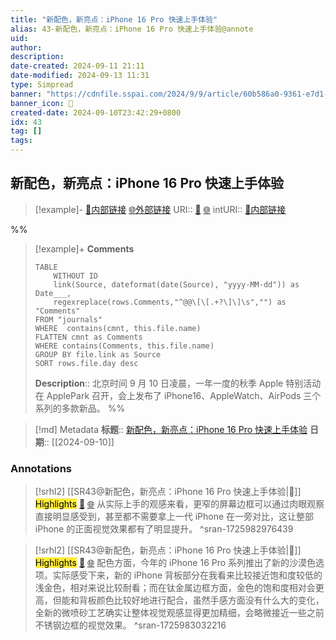 ```yaml
---
title: "新配色，新亮点：iPhone 16 Pro 快速上手体验"
alias: 43-新配色，新亮点：iPhone 16 Pro 快速上手体验@annote
uid: 
author: 
description: 
date-created: 2024-09-11 21:11
date-modified: 2024-09-13 11:31
type: Simpread
banner: "https://cdnfile.sspai.com/2024/9/9/article/60b586a0-9361-e7d1-d97c-22c7e0ea331b.jpeg "
banner_icon: 🔖
created-date: 2024-09-10T23:42:29+0800
idx: 43
tag: []
tags: 
---
```


## 新配色，新亮点：iPhone 16 Pro 快速上手体验

> [!example]- [🧷内部链接](<http://localhost:7026/unread/43>) [🌐外部链接](<>)
> URI:: [🧷](<http://localhost:7026/unread/43>) [🌐](<>)
> intURI:: [🧷内部链接](<http://localhost:7026/reading/43>)

%%

> [!example]+ **Comments**
>
> ```dataview
> TABLE 
>     WITHOUT ID
>     link(Source, dateformat(date(Source), "yyyy-MM-dd")) as Date___, 
>     regexreplace(rows.Comments,"^@@\[\[.+?\]\]\s","") as "Comments"
> FROM "journals"
> WHERE  contains(cmnt, this.file.name)
> FLATTEN cmnt as Comments
> WHERE contains(Comments, this.file.name)
> GROUP BY file.link as Source
> SORT rows.file.day desc
> ```
>  **Description**:: 北京时间 9 月 10 日凌晨，一年一度的秋季 Apple 特别活动在 ApplePark 召开，会上发布了 iPhone16、AppleWatch、AirPods 三个系列的多款新品。
%%

> [!md] Metadata
> **标题**:: [新配色，新亮点：iPhone 16 Pro 快速上手体验](https://sspai.com/post/92168)
> **日期**:: [[2024-09-10]]

### Annotations

> [!srhl2] [[SR43@新配色，新亮点：iPhone 16 Pro 快速上手体验|📄]] <mark style="background-color: #ffeb3b">Highlights</mark> [🧷](<http://localhost:7026/unread/43#id=1725982976439>) [🌐](<#id=1725982976439>)
> 从实际上手的观感来看，更窄的屏幕边框可以通过肉眼观察直接明显感受到，甚至都不需要拿上一代 iPhone 在一旁对比，这让整部 iPhone 的正面视觉效果都有了明显提升。
> ^sran-1725982976439

> [!srhl2] [[SR43@新配色，新亮点：iPhone 16 Pro 快速上手体验|📄]] <mark style="background-color: #ffeb3b">Highlights</mark> [🧷](<http://localhost:7026/unread/43#id=1725983032216>) [🌐](<#id=1725983032216>)
> 配色方面，今年的 iPhone 16 Pro 系列推出了新的沙漠色选项。实际感受下来，新的 iPhone 背板部分在我看来比较接近饱和度较低的浅金色，相对来说比较耐看；而在钛金属边框方面，金色的饱和度相对会更高，但能和背板颜色比较好地进行配合，虽然手感方面没有什么大的变化，全新的微喷砂工艺确实让整体视觉观感显得更加精细，会略微接近一些之前不锈钢边框的视觉效果。
> ^sran-1725983032216

